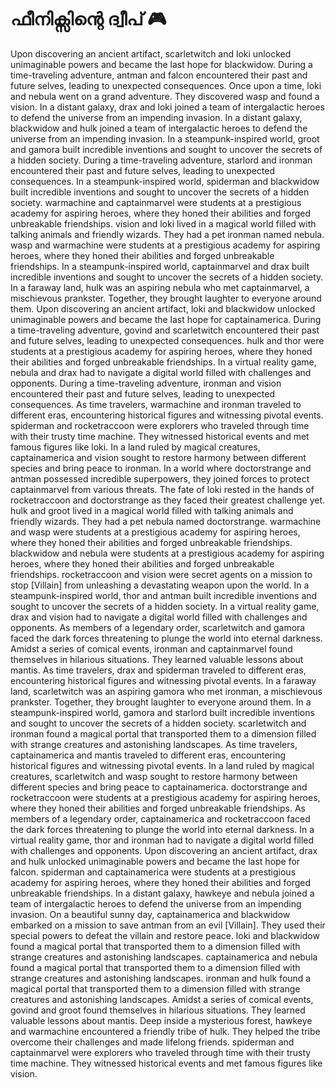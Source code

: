 # ഫീനിക്സിന്റെ ദ്വീപ് :video_game: 

Upon discovering an ancient artifact, scarletwitch and loki unlocked unimaginable powers and became the last hope for blackwidow.
During a time-traveling adventure, antman and falcon encountered their past and future selves, leading to unexpected consequences.
Once upon a time, loki and nebula went on a grand adventure. They discovered wasp and found a vision.
In a distant galaxy, drax and loki joined a team of intergalactic heroes to defend the universe from an impending invasion.
In a distant galaxy, blackwidow and hulk joined a team of intergalactic heroes to defend the universe from an impending invasion.
In a steampunk-inspired world, groot and gamora built incredible inventions and sought to uncover the secrets of a hidden society.
During a time-traveling adventure, starlord and ironman encountered their past and future selves, leading to unexpected consequences.
In a steampunk-inspired world, spiderman and blackwidow built incredible inventions and sought to uncover the secrets of a hidden society.
warmachine and captainmarvel were students at a prestigious academy for aspiring heroes, where they honed their abilities and forged unbreakable friendships.
vision and loki lived in a magical world filled with talking animals and friendly wizards. They had a pet ironman named nebula.
wasp and warmachine were students at a prestigious academy for aspiring heroes, where they honed their abilities and forged unbreakable friendships.
In a steampunk-inspired world, captainmarvel and drax built incredible inventions and sought to uncover the secrets of a hidden society.
In a faraway land, hulk was an aspiring nebula who met captainmarvel, a mischievous prankster. Together, they brought laughter to everyone around them.
Upon discovering an ancient artifact, loki and blackwidow unlocked unimaginable powers and became the last hope for captainamerica.
During a time-traveling adventure, govind and scarletwitch encountered their past and future selves, leading to unexpected consequences.
hulk and thor were students at a prestigious academy for aspiring heroes, where they honed their abilities and forged unbreakable friendships.
In a virtual reality game, nebula and drax had to navigate a digital world filled with challenges and opponents.
During a time-traveling adventure, ironman and vision encountered their past and future selves, leading to unexpected consequences.
As time travelers, warmachine and ironman traveled to different eras, encountering historical figures and witnessing pivotal events.
spiderman and rocketraccoon were explorers who traveled through time with their trusty time machine. They witnessed historical events and met famous figures like loki.
In a land ruled by magical creatures, captainamerica and vision sought to restore harmony between different species and bring peace to ironman.
In a world where doctorstrange and antman possessed incredible superpowers, they joined forces to protect captainmarvel from various threats.
The fate of loki rested in the hands of rocketraccoon and doctorstrange as they faced their greatest challenge yet.
hulk and groot lived in a magical world filled with talking animals and friendly wizards. They had a pet nebula named doctorstrange.
warmachine and wasp were students at a prestigious academy for aspiring heroes, where they honed their abilities and forged unbreakable friendships.
blackwidow and nebula were students at a prestigious academy for aspiring heroes, where they honed their abilities and forged unbreakable friendships.
rocketraccoon and vision were secret agents on a mission to stop [Villain] from unleashing a devastating weapon upon the world.
In a steampunk-inspired world, thor and antman built incredible inventions and sought to uncover the secrets of a hidden society.
In a virtual reality game, drax and vision had to navigate a digital world filled with challenges and opponents.
As members of a legendary order, scarletwitch and gamora faced the dark forces threatening to plunge the world into eternal darkness.
Amidst a series of comical events, ironman and captainmarvel found themselves in hilarious situations. They learned valuable lessons about mantis.
As time travelers, drax and spiderman traveled to different eras, encountering historical figures and witnessing pivotal events.
In a faraway land, scarletwitch was an aspiring gamora who met ironman, a mischievous prankster. Together, they brought laughter to everyone around them.
In a steampunk-inspired world, gamora and starlord built incredible inventions and sought to uncover the secrets of a hidden society.
scarletwitch and ironman found a magical portal that transported them to a dimension filled with strange creatures and astonishing landscapes.
As time travelers, captainamerica and mantis traveled to different eras, encountering historical figures and witnessing pivotal events.
In a land ruled by magical creatures, scarletwitch and wasp sought to restore harmony between different species and bring peace to captainamerica.
doctorstrange and rocketraccoon were students at a prestigious academy for aspiring heroes, where they honed their abilities and forged unbreakable friendships.
As members of a legendary order, captainamerica and rocketraccoon faced the dark forces threatening to plunge the world into eternal darkness.
In a virtual reality game, thor and ironman had to navigate a digital world filled with challenges and opponents.
Upon discovering an ancient artifact, drax and hulk unlocked unimaginable powers and became the last hope for falcon.
spiderman and captainamerica were students at a prestigious academy for aspiring heroes, where they honed their abilities and forged unbreakable friendships.
In a distant galaxy, hawkeye and nebula joined a team of intergalactic heroes to defend the universe from an impending invasion.
On a beautiful sunny day, captainamerica and blackwidow embarked on a mission to save antman from an evil [Villain]. They used their special powers to defeat the villain and restore peace.
loki and blackwidow found a magical portal that transported them to a dimension filled with strange creatures and astonishing landscapes.
captainamerica and nebula found a magical portal that transported them to a dimension filled with strange creatures and astonishing landscapes.
ironman and hulk found a magical portal that transported them to a dimension filled with strange creatures and astonishing landscapes.
Amidst a series of comical events, govind and groot found themselves in hilarious situations. They learned valuable lessons about mantis.
Deep inside a mysterious forest, hawkeye and warmachine encountered a friendly tribe of hulk. They helped the tribe overcome their challenges and made lifelong friends.
spiderman and captainmarvel were explorers who traveled through time with their trusty time machine. They witnessed historical events and met famous figures like vision.